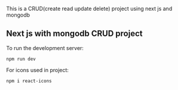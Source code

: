 This is a CRUD(create read update delete) project using next js and mongodb

## Next js with mongodb CRUD project

To run the development server:

```
npm run dev
```

For icons used in project:

```
npm i react-icons
```



